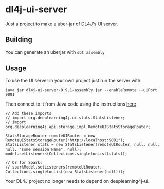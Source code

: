 # dl4j-ui-server

Just a project to make a uber-jar of DL4J's UI server.

## Building

You can generate an uberjar with `sbt assembly`

## Usage

To use the UI server in your own project just run the server with:

    java jar dl4j-ui-server-0.9.1-assembly.jar --enableRemote --uiPort 9001
    
Then connect to it from Java code using the instructions [here](https://deeplearning4j.org/visualization)

    // Add these imports
    // import org.deeplearning4j.ui.stats.StatsListener;
    // import org.deeplearning4j.api.storage.impl.RemoteUIStatsStorageRouter;
       
    StatsStorageRouter remoteUIRouter = new RemoteUIStatsStorageRouter("http://localhost:9001");
    StatsListener stats = new StatsListener(remoteUIRouter, null, null, null, "some session Name", null);
    model.setListeners(Collections.singletonList(stats));

    // Or for Spark:    
    // sparkModel.setListeners(remoteUiRouter, Collections.singletonList(new StatsListener(null)));
       
Your DL4J project no longer needs to depend on deeplearning4j-ui.

